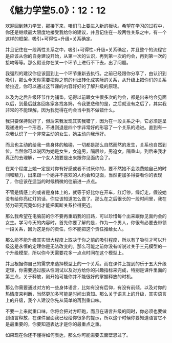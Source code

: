 # 《魅力学堂5.0》：12：12

欢迎回到魅力学堂，那接下来，咱们马上要进入新的板块。希望在学习的过程中，你还是继续最大限度地接受我给你的建议，并且记住在一段两性关系之中，有一个这样的框架，吸引+可得性+升级=关系确定。

并且记住在一段两性关系之中，吸引+可得性+升级=关系确定，并且整个的流程它是应该从你的自身建设开始，从第一次的认识，再到第一次的约会，再到第一次的接吻等等。那么假设你在某一个环节上进行不下去，出了问题。

我强烈的建议你应该回到上一个环节重新去执行。之前已经跟你分享了，由认识到吸引，那么今天你需要把你之前的付出转化成实际的关系，从升级上把你们的关系给拉近，你可以通过这节课的内容好好的了解升级的原理。

以及为之后升级环节作为铺垫。记得以前跟女生很多次的约会，都是出来约会见面以后，到最后就各回各家各找各妈，令我更悲催的是，之后就没有之后了，其实我非常的不能理解，因为我觉得在约会当中我不做错什么。

我只要保持就好了，但后来我发现其实我错了，因为在一段关系之中，它必须是呈现递进的一个形态，不进则退是四个字非常好的形容了一个关系的递进。直到有一次我认识了一个非常主动的女生，她主动向我示好。

而且也主动的给我一些身体的触碰，一切都是那么自然而然的发生，关系也自然到位。当然你可以说因为她是女生，女追男，隔层纱，男追女，隔重山。到后来我才真正的去理解，一个女人她要是出来跟你见面约会了。

在某个程度上她一定是对你有好感或者不讨厌你的，要不然她不会浪费她自己的时间和精力，出来跟一个她并不喜欢的人约会和见面，当然更加多得要看你的表现了，你应该在适当的时候稍微的往前进一点点。

不管是情感上的或者是身体上的，就等于好比你在开车，红灯停，绿灯走，假设她没有给你亮红灯的话，你应该知道怎么做了。那么在之后很长的一段时间里，我在努力研究究竟如何才能把离断关系拉得更近。

那么我希望在电脑前的你不要再重蹈我的旧路，可以珍惜每个出来跟你见面约会的女生。学习今天的内容时，首先你要了解的是，作为一个男人，你很有必要去带领一段关系，因为这是你的责任，你不能把这个责任推给女人。

那么能不能升级其实很大程度上取决于你之前的吸引程度，所以有了吸引才可以升级这是永恒的定理你是无法改变的。那么可能之前你没有听说过关于三元模型的一个升级模型，所以你今天需要花多一点点时间在这个模型上。

并且根据你自己的需求来选择模型上的一个关系。而在课件上提到的乐于五大升级定理，你需要通过服从性测试以及对方给你的兴趣指标来完成，特别是课件里面的第三点，关于释放，刚开始可能你并不能很好的掌握释放的时机。

那么你需要通过对方的一些身体语言，比如有没有后仰，有没有前倾，以及对你的热情度来判断，当然更加多可能是时间出真知。那么关于语言上的升级，其实语言上的升级，我个人建议你先从简单的再到重口味。

不要一上来就重口味，你将会把对方吓跑，而且在语言升级的同时，你必须也要做到语言释放，在课件里面我已经给你很多的提示，所以这个时候你要知道语言它不是最重要的，你要知道表达才是你的最重点之重。

如果现在你还不懂得如何表达，那么你可能需要去面壁思过了。